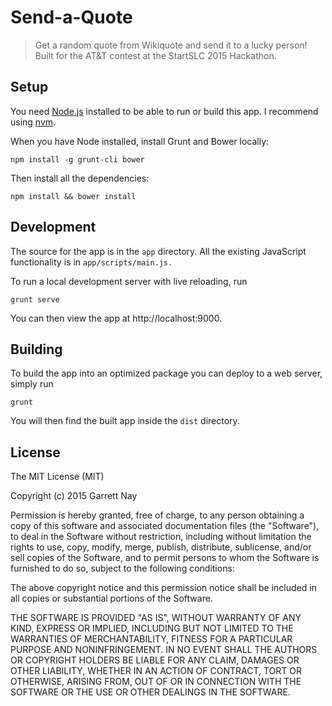 # Send-a-Quote

> Get a random quote from Wikiquote and send it to a lucky person! Built for the AT&T contest at the StartSLC 2015 Hackathon.

## Setup

You need [Node.js](http://nodejs.org) installed to be able to run or build this app. I recommend using [nvm](https://github.com/creationix/nvm).

When you have Node installed, install Grunt and Bower locally:

```
npm install -g grunt-cli bower
```

Then install all the dependencies:

```
npm install && bower install
```

## Development

The source for the app is in the `app` directory. All the existing JavaScript functionality is in `app/scripts/main.js.`

To run a local development server with live reloading, run

```
grunt serve
```

You can then view the app at http://localhost:9000.

## Building

To build the app into an optimized package you can deploy to a web server, simply run

```
grunt
```

You will then find the built app inside the `dist` directory.

## License

The MIT License (MIT)

Copyright (c) 2015 Garrett Nay

Permission is hereby granted, free of charge, to any person obtaining a copy
of this software and associated documentation files (the "Software"), to deal
in the Software without restriction, including without limitation the rights
to use, copy, modify, merge, publish, distribute, sublicense, and/or sell
copies of the Software, and to permit persons to whom the Software is
furnished to do so, subject to the following conditions:

The above copyright notice and this permission notice shall be included in all
copies or substantial portions of the Software.

THE SOFTWARE IS PROVIDED "AS IS", WITHOUT WARRANTY OF ANY KIND, EXPRESS OR
IMPLIED, INCLUDING BUT NOT LIMITED TO THE WARRANTIES OF MERCHANTABILITY,
FITNESS FOR A PARTICULAR PURPOSE AND NONINFRINGEMENT. IN NO EVENT SHALL THE
AUTHORS OR COPYRIGHT HOLDERS BE LIABLE FOR ANY CLAIM, DAMAGES OR OTHER
LIABILITY, WHETHER IN AN ACTION OF CONTRACT, TORT OR OTHERWISE, ARISING FROM,
OUT OF OR IN CONNECTION WITH THE SOFTWARE OR THE USE OR OTHER DEALINGS IN THE
SOFTWARE.

